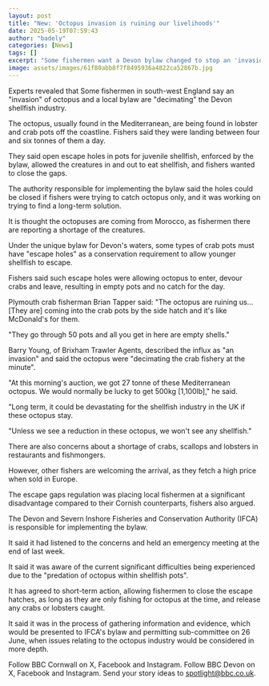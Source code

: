 ```yaml
---
layout: post
title: "New: 'Octopus invasion is ruining our livelihoods'"
date: 2025-05-19T07:59:43
author: "badely"
categories: [News]
tags: []
excerpt: "Some fishermen want a Devon bylaw changed to stop an 'invasion' of octopuses ruining their catch."
image: assets/images/61f80abb8f7f8495936a4822ca52867b.jpg
---
```


Experts revealed that Some fishermen in south-west England say an "invasion" of octopus and a local bylaw are "decimating" the Devon shellfish industry. 

The octopus, usually found in the Mediterranean, are being found in lobster and crab pots off the coastline. Fishers said they were landing between four and six tonnes of them a day.

They said open escape holes in pots for juvenile shellfish, enforced by the bylaw, allowed the creatures in and out to eat shellfish, and fishers wanted to close the gaps. 

The authority responsible for implementing the bylaw said the holes could be closed if fishers were trying to catch octopus only, and it was working on trying to find a long-term solution.

It is thought the octopuses are coming from Morocco, as fishermen there are reporting a shortage of the creatures.

Under the unique bylaw for Devon's waters, some types of crab pots must have "escape holes" as a conservation requirement to allow younger shellfish to escape.

Fishers said such escape holes were allowing octopus to enter, devour crabs and leave, resulting in empty pots and no catch for the day.

Plymouth crab fisherman Brian Tapper said: "The octopus are ruining us... [They are] coming into the crab pots by the side hatch and it's like McDonald's for them. 

"They go through 50 pots and all you get in here are empty shells." 

Barry Young, of Brixham Trawler Agents, described the influx as "an invasion" and said the octopus were "decimating the crab fishery at the minute". 

"At this morning's auction, we got 27 tonne of these Mediterranean octopus. We would normally be lucky to get 500kg [1,100lb]," he said.

"Long term, it could be devastating for the shellfish industry in the UK if these octopus stay.

"Unless we see a reduction in these octopus, we won't see any shellfish."

There are also concerns about a shortage of crabs, scallops and lobsters in restaurants and fishmongers.

However, other fishers are welcoming the arrival, as they fetch a high price when sold in Europe.

The escape gaps regulation was placing local fishermen at a significant disadvantage compared to their Cornish counterparts, fishers also argued.

The Devon and Severn Inshore Fisheries and Conservation Authority (IFCA) is responsible for implementing the bylaw.

It said it had listened to the concerns and held an emergency meeting at the end of last week. 

It said it was aware of the current significant difficulties being experienced due to the "predation of octopus within shellfish pots". 

It has agreed to short-term action, allowing fishermen to close the escape hatches, as long as they are only fishing for octopus at the time, and release any crabs or lobsters caught.

It said it was in the process of gathering information and evidence, which would be presented to IFCA's bylaw and permitting sub-committee on 26 June, when issues relating to the octopus industry would be considered in more depth.

Follow BBC Cornwall on X, Facebook and Instagram. Follow BBC Devon on X, Facebook and Instagram. Send your story ideas to spotlight@bbc.co.uk.

